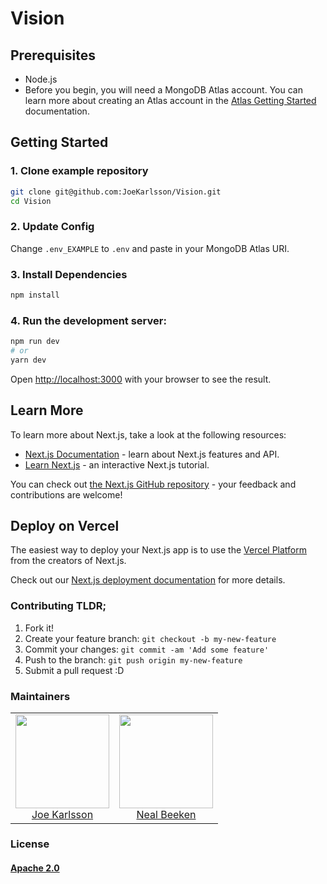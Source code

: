 # Vision

## Prerequisites

- Node.js
- Before you begin, you will need a MongoDB Atlas account. You can learn more about creating an Atlas account in the [Atlas Getting Started](https://docs.atlas.mongodb.com/getting-started/) documentation.


## Getting Started

### 1. Clone example repository

```sh
git clone git@github.com:JoeKarlsson/Vision.git
cd Vision
```

### 2. Update Config

Change `.env_EXAMPLE` to `.env` and paste in your MongoDB Atlas URI.

### 3. Install Dependencies

```sh
npm install
```

### 4. Run the development server:

```sh
npm run dev
# or
yarn dev
```

Open [http://localhost:3000](http://localhost:3000) with your browser to see the result.

## Learn More

To learn more about Next.js, take a look at the following resources:

- [Next.js Documentation](https://nextjs.org/docs) - learn about Next.js features and API.
- [Learn Next.js](https://nextjs.org/learn) - an interactive Next.js tutorial.

You can check out [the Next.js GitHub repository](https://github.com/vercel/next.js/) - your feedback and contributions are welcome!

## Deploy on Vercel

The easiest way to deploy your Next.js app is to use the [Vercel Platform](https://vercel.com/new?utm_medium=default-template&filter=next.js&utm_source=create-next-app&utm_campaign=create-next-app-readme) from the creators of Next.js.

Check out our [Next.js deployment documentation](https://nextjs.org/docs/deployment) for more details.

### Contributing TLDR;

1. Fork it!
2. Create your feature branch: `git checkout -b my-new-feature`
3. Commit your changes: `git commit -am 'Add some feature'`
4. Push to the branch: `git push origin my-new-feature`
5. Submit a pull request :D

### Maintainers

<table>
  <tbody>
    <tr>
      <td align="center">
        <img width="150" height="150"
        src="https://avatars.githubusercontent.com/JoeKarlsson?v=3">
        <br />
        <a href="https://github.com/JoeKarlsson">Joe Karlsson</a>
      </td>
      <td align="center">
        <img width="150" height="150"
        src="https://avatars.githubusercontent.com/nbbeeken?v=3">
        <br />
        <a href="https://github.com/nbbeeken">Neal Beeken</a>
      </td>
    <tr>
  </tbody>
</table>

### License

#### [Apache 2.0](./LICENSE)
